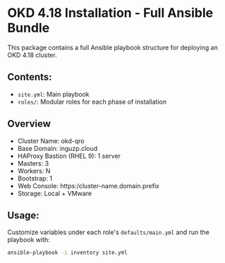 # OKD 4.18 Installation - Full Ansible Bundle

This package contains a full Ansible playbook structure for deploying an OKD 4.18 cluster.


## Contents:
- `site.yml`: Main playbook
- `roles/`: Modular roles for each phase of installation

## Overview
- Cluster Name: okd-qro
- Base Domain: inguzp.cloud
- HAProxy Bastion (RHEL 9): 1 server
- Masters: 3
- Workers: N
- Bootstrap: 1
- Web Console: https:/cluster-name.domain.prefix
- Storage: Local + VMware


## Usage:
Customize variables under each role's `defaults/main.yml` and run the playbook with:
```bash
ansible-playbook -i inventory site.yml
```
